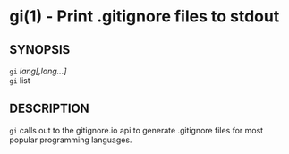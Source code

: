 gi(1) - Print .gitignore files to stdout
========================================

## SYNOPSIS

`gi` _lang[,lang...]_<br/>
`gi` list

## DESCRIPTION

`gi` calls out to the gitignore.io api to generate .gitignore files for most popular programming languages.
